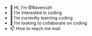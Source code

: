 - 👋 Hi, I’m @Ravenxzh
- 👀 I’m interested in coding
- 🌱 I’m currently learning coding
- 💞️ I’m looking to collaborate on coding
- 📫 How to reach me mail

<!---
Ravenxzh/Ravenxzh is a ✨ special ✨ repository because its `README.md` (this file) appears on your GitHub profile.
You can click the Preview link to take a look at your changes.
--->
